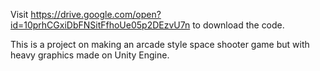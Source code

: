 Visit https://drive.google.com/open?id=10prhCGxiDbFNSitFfhoUe05p2DEzvU7n to download the code.

This is a project on making an arcade style space shooter game but with heavy graphics made on Unity Engine.

